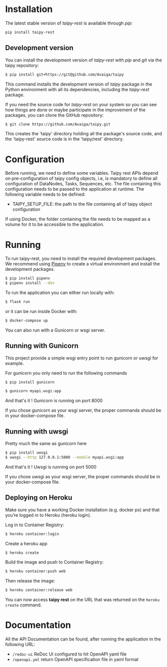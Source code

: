 # Installation

The latest stable version of _taipy-rest_ is available through _pip_:
```bash
pip install taipy-rest
```

## Development version

You can install the development version of _taipy-rest_ with _pip_ and _git_ via the taipy repository:
```bash
$ pip install git+https://git@github.com/Avaiga/taipy
```

This command installs the development version of _taipy_ package in the Python environment with all
its dependencies, including the _taipy-rest_ package.

If you need the source code for _taipy-rest_ on your system so you can see how things are done or
maybe participate in the improvement of the packages, you can clone the GitHub repository:

```bash
$ git clone https://github.com/Avaiga/taipy.git
```

This creates the 'taipy' directory holding all the package's source code, and the 'taipy-rest'
source code is in the 'taipy/rest' directory.

# Configuration

Before running, we need to define some variables. Taipy rest APIs depend on pre-configuration of taipy config objects,
i.e, is mandatory to define all configuration of DataNodes, Tasks, Sequences, etc. The file containing this
configuration needs to be passed to the application at runtime. The following variable needs to be defined:
 - TAIPY_SETUP_FILE: the path to the file containing all of taipy object configuration

If using Docker, the folder containing the file needs to be mapped as a volume for it to be accessible to the
application.

# Running

To run taipy-rest, you need to install the required development packages.
We recommend using [Pipenv](https://pipenv.pypa.io/en/latest/) to create a virtual environment
and install the development packages.

```bash
$ pip install pipenv
$ pipenv install --dev
```

To run the application you can either run locally with:
```bash
$ flask run
```

or it can be run inside Docker with:
```bash
$ docker-compose up
```

You can also run with a Gunicorn or wsgi server.

## Running with Gunicorn

This project provide a simple wsgi entry point to run gunicorn or uwsgi for example.

For gunicorn you only need to run the following commands

```bash
$ pip install gunicorn

$ gunicorn myapi.wsgi:app
```
And that's it ! Gunicorn is running on port 8000

If you chose gunicorn as your wsgi server, the proper commands should be in your docker-compose file.

## Running with uwsgi

Pretty much the same as gunicorn here

```bash
$ pip install uwsgi
$ uwsgi --http 127.0.0.1:5000 --module myapi.wsgi:app
```

And that's it ! Uwsgi is running on port 5000

If you chose uwsgi as your wsgi server, the proper commands should be in your docker-compose file.

## Deploying on Heroku

Make sure you have a working Docker installation (e.g. docker ps) and that you’re logged in to Heroku (heroku login).

Log in to Container Registry:

```bash
$ heroku container:login
```

Create a heroku app
```bash
$ heroku create
```

Build the image and push to Container Registry:
```bash
$ heroku container:push web
```

Then release the image:
```bash
$ heroku container:release web
```

You can now access **taipy rest** on the URL that was returned on the `heroku create` command.

# Documentation

All the API Documentation can be found, after running the application in the following URL:
 - ```/redoc-ui``` ReDoc UI configured to hit OpenAPI yaml file
 - ```/openapi.yml``` return OpenAPI specification file in yaml format
